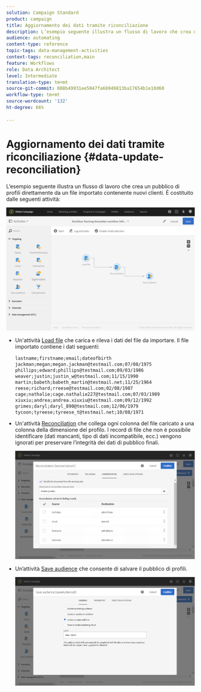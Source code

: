 ```yaml
---
solution: Campaign Standard
product: campaign
title: Aggiornamento dei dati tramite riconciliazione
description: L’esempio seguente illustra un flusso di lavoro che crea un pubblico di profili direttamente da un file importato contenente nuovi clienti.
audience: automating
content-type: reference
topic-tags: data-management-activities
context-tags: reconciliation,main
feature: Workflows
role: Data Architect
level: Intermediate
translation-type: tm+mt
source-git-commit: 088b49931ee5047fa6b949813ba17654b1e10d60
workflow-type: tm+mt
source-wordcount: '132'
ht-degree: 66%

---
```



# Aggiornamento dei dati tramite riconciliazione {#data-update-reconciliation}

L’esempio seguente illustra un flusso di lavoro che crea un pubblico di profili direttamente da un file importato contenente nuovi clienti. È costituito dalle seguenti attività:

![](assets/identification_example2.png)

* Un&#39;attività [Load file](../../automating/using/load-file.md) che carica e rileva i dati del file da importare. Il file importato contiene i dati seguenti:

   ```
   lastname;firstname;email;dateofbirth
   jackman;megan;megan.jackman@testmail.com;07/08/1975
   phillips;edward;phillips@testmail.com;09/03/1986
   weaver;justin;justin_w@testmail.com;11/15/1990
   martin;babeth;babeth_martin@testmail.net;11/25/1964
   reese;richard;rreese@testmail.com;02/08/1987
   cage;nathalie;cage.nathalie227@testmail.com;07/03/1989
   xiuxiu;andrea;andrea.xiuxiu@testmail.com;09/12/1992
   grimes;daryl;daryl_890@testmail.com;12/06/1979
   tycoon;tyreese;tyreese_t@testmail.net;10/08/1971
   ```

* Un&#39;attività [Reconciliation](../../automating/using/reconciliation.md) che collega ogni colonna del file caricato a una colonna della dimensione del profilo. I record di file che non è possibile identificare (dati mancanti, tipo di dati incompatibile, ecc.) vengono ignorati per preservare l’integrità dei dati di pubblico finali.

   ![](assets/identification_example1.png)

* Un’attività [Save audience](../../automating/using/save-audience.md) che consente di salvare il pubblico di profili.

   ![](assets/identification_example3.png)
